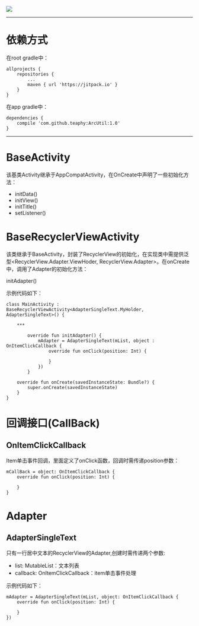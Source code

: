 
[![](https://jitpack.io/v/teaphy/ArcUtil.svg)](https://jitpack.io/#teaphy/ArcUtil)

<hr>

# 依赖方式 #

在root gradle中：

	allprojects {
		repositories {
			...
			maven { url 'https://jitpack.io' }
		}
	}

在app gradle中：

	dependencies {
	    compile 'com.github.teaphy:ArcUtil:1.0'
	}

<hr>

# BaseActivity #

该基类Activity继承于AppCompatActivity，在OnCreate中声明了一些初始化方法：

- initData()
- initView()
- initTitle()
- setListener()

# BaseRecyclerViewActivity #

该类继承于BaseActivity，封装了RecyclerView的初始化，在实现类中需提供泛型<RecyclerView.Adapter.ViewHoder, RecyclerView.Adapter>。在onCreate中，调用了Adapter的初始化方法：

initAdapter()


示例代码如下：

	class MainActivity : BaseRecyclerViewActivity<AdapterSingleText.MyHolder, AdapterSingleText>() {
		
		***
	
	        override fun initAdapter() {
	            mAdapter = AdapterSingleText(mList, object : OnItemClickCallback {
	                override fun onClick(position: Int) {
	
	                }
	            })
	        }
	
		override fun onCreate(savedInstanceState: Bundle?) {
			super.onCreate(savedInstanceState)
		}
	}

# 回调接口(CallBack) #

## OnItemClickCallback ##

Item单击事件回调，里面定义了onClick函数，回调时需传递position参数：

	mCallBack = object: OnItemClickCallback {
		override fun onClick(position: Int) {

		}
	}

# Adapter #

## AdapterSingleText ##

只有一行居中文本的RecyclerView的Adapter,创建时需传递两个参数:

- list: MutableList<String>：文本列表
- callback: OnItemClickCallback：item单击事件处理

示例代码如下：

	mAdapter = AdapterSingleText(mList, object: OnItemClickCallback {
		override fun onClick(position: Int) {

		}
	})
